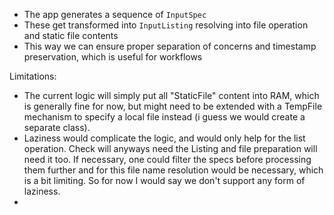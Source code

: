 - The app generates a sequence of `InputSpec`
- These get transformed into `InputListing` resolving into file operation and static file contents
- This way we can ensure proper separation of concerns and timestamp preservation, which is useful for workflows

Limitations:

- The current logic will simply put all "StaticFile" content into RAM, which is generally fine for now, but might
    need to be extended with a TempFile mechanism to specify a local file instead (i guess we would create a separate class).
- Laziness would complicate the logic, and would only help for the list operation. Check will anyways need the Listing
    and file preparation will need it too. If necessary, one could filter the specs before processing them further and for
    this file name resolution would be necessary, which is a bit limiting. So for now I would say we don't support any
    form of laziness.
-
